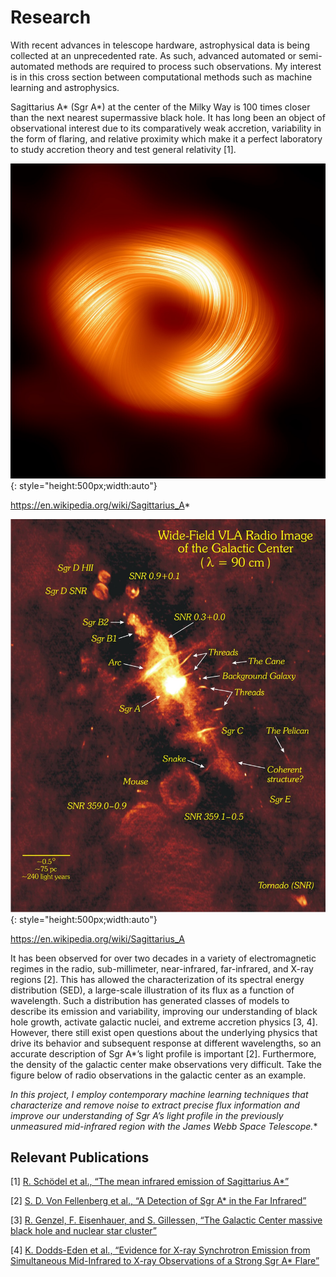 # Research

With recent advances in telescope hardware, astrophysical data is being collected at an unprecedented rate. As such, advanced automated or semi-automated methods are required to process such observations. My interest is in this cross section between computational methods such as machine learning and astrophysics.

Sagittarius A\* (Sgr A\*) at the center of the Milky Way is 100 times closer than the next nearest  supermassive  black  hole.  It  has  long  been  an  object  of  observational  interest  due  to  its comparatively weak accretion, variability in the form of flaring, and relative proximity which make it a perfect laboratory to study accretion theory and test general relativity [1]. 

![SgrA](./media/sgra.jpg "SgrA*"){: style="height:500px;width:auto"}

https://en.wikipedia.org/wiki/Sagittarius_A*

![SgrA Crowded](./media/sgra_crowded.jpg "SgrA* Crowded"){: style="height:500px;width:auto"}

https://en.wikipedia.org/wiki/Sagittarius_A

It has been observed for over two decades in  a variety of  electromagnetic regimes in the radio, sub-millimeter, near-infrared, far-infrared, and X-ray regions [2]. This has allowed the characterization of its spectral energy distribution (SED), a large-scale illustration of its flux as a function of wavelength. Such a distribution has generated classes of models to describe its emission and variability, improving our understanding of black hole growth, activate galactic nuclei, and extreme accretion physics [3, 4]. However, there still exist open questions about the underlying physics that drive its behavior and subsequent response at different wavelengths, so an accurate description of Sgr A*’s light profile is important [2]. Furthermore, the density of the galactic center make observations very difficult. Take the figure below of radio observations in the galactic center as an example.

**In this project, I employ contemporary machine learning techniques that characterize and remove noise to extract precise flux information and improve our understanding of Sgr A*’s light profile in the previously unmeasured mid-infrared region with the James Webb Space Telescope.**

## Relevant Publications

[1] [R. Schödel et al., “The mean infrared emission of Sagittarius A*”](https://www.aanda.org/articles/aa/full_html/2011/08/aa16994-11/aa16994-11.html)

[2] [S. D. Von Fellenberg et al., “A Detection of Sgr A* in the Far Infrared”](https://iopscience.iop.org/article/10.3847/1538-4357/aacd4b)

[3] [R. Genzel, F. Eisenhauer, and S. Gillessen, “The Galactic Center massive black hole and nuclear star cluster”](https://journals.aps.org/rmp/abstract/10.1103/RevModPhys.82.3121)

[4] [K. Dodds-Eden et al., “Evidence for X-ray Synchrotron Emission from Simultaneous Mid-Infrared to X-ray Observations of a Strong Sgr A* Flare”](https://iopscience.iop.org/article/10.1088/0004-637X/698/1/676)

